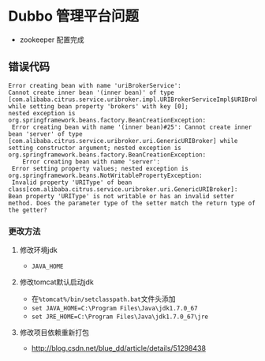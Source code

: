 # Dubbo 管理平台问题

- zookeeper 配置完成

## 错误代码

```log
Error creating bean with name 'uriBrokerService':
Cannot create inner bean '(inner bean)' of type [com.alibaba.citrus.service.uribroker.impl.URIBrokerServiceImpl$URIBrokerInfo] while setting bean property 'brokers' with key [0];
nested exception is org.springframework.beans.factory.BeanCreationException:
 Error creating bean with name '(inner bean)#25': Cannot create inner bean 'server' of type [com.alibaba.citrus.service.uribroker.uri.GenericURIBroker] while setting constructor argument; nested exception is org.springframework.beans.factory.BeanCreationException:
    Error creating bean with name 'server':
 Error setting property values; nested exception is org.springframework.beans.NotWritablePropertyException:
 Invalid property 'URIType' of bean class[com.alibaba.citrus.service.uribroker.uri.GenericURIBroker]:
Bean property 'URIType' is not writable or has an invalid setter method. Does the parameter type of the setter match the return type of the getter?
```

### 更改方法

1. 修改环境jdk
    - `JAVA_HOME`

2. 修改tomcat默认启动jdk
    - 在`%tomcat%/bin/setclasspath.bat`文件头添加
    - `set JAVA_HOME=C:\Program Files\Java\jdk1.7.0_67`
    - `set JRE_HOME=C:\Program Files\Java\jdk1.7.0_67\jre`

3. 修改项目依赖重新打包
    - <http://blog.csdn.net/blue_dd/article/details/51298438>

